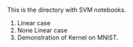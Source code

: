 This is the directory with SVM notebooks. 
1. Linear case 
2. None Linear case 
3. Demonstration of Kernel on MNIST. 

